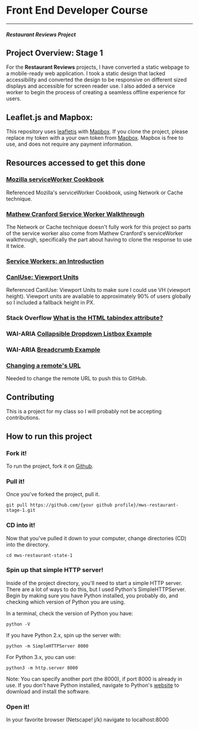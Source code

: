 # Front End Developer Course
---
#### _Restaurant Reviews Project_

## Project Overview: Stage 1

For the **Restaurant Reviews** projects, I have converted a static webpage to a mobile-ready web application. I took a static design that lacked accessibility and converted the design to be responsive on different sized displays and accessible for screen reader use. I also added a service worker to begin the process of creating a seamless offline experience for users.

## Leaflet.js and Mapbox:

This repository uses [leafletjs](https://leafletjs.com/) with [Mapbox](https://www.mapbox.com/). If you clone the project, please replace my token with a your own token from [Mapbox](https://www.mapbox.com/). Mapbox is free to use, and does not require any payment information.

## Resources accessed to get this done

### [Mozilla serviceWorker Cookbook](https://serviceworke.rs/strategy-network-or-cache_service-worker_doc.html)
Referenced Mozilla's serviceWorker Cookbook, using Network or Cache technique.

### [Mathew Cranford Service Worker Walkthrough](https://matthewcranford.com/restaurant-reviews-app-walkthrough-part-4-service-workers/)
The Network or Cache technique doesn't fully work for this project so parts of the service worker also come from Mathew Cranford's serviceWorker walkthrough, specifically the part about having to clone the response to use it twice.

### [Service Workers: an Introduction](https://developers.google.com/web/fundamentals/primers/service-workers/)

### [CanIUse: Viewport Units](https://caniuse.com/#feat=viewport-units)
Referenced CanIUse: Viewport Units to make sure I could use VH (viewport height). Viewport units are available to approximately 90% of users globally so I included a fallback height in PX.

### Stack Overflow [What is the HTML tabindex attribute?](https://stackoverflow.com/questions/4112289/what-is-the-html-tabindex-attribute)

### WAI-ARIA [Collapsible Dropdown Listbox Example](https://www.w3.org/TR/wai-aria-practices/examples/listbox/listbox-collapsible.html)

### WAI-ARIA [Breadcrumb Example](https://www.w3.org/TR/wai-aria-practices/examples/breadcrumb/index.html)

### [Changing a remote's URL](https://help.github.com/articles/changing-a-remote-s-url/)
Needed to change the remote URL to push this to GitHub.

## Contributing
This is a project for my class so I will probably not be accepting contributions.

## How to run this project
### Fork it!
To run the project, fork it on [Github](https://github.com/anthonyCarton/mws-restaurant-stage-1).

### Pull it!
Once you've forked the project, pull it.
```
git pull https://github.com/{your github profile}/mws-restaurant-stage-1.git
```

### CD into it!
Now that you've pulled it down to your computer, change directories (CD) into the directory.
```
cd mws-restaurant-state-1
```

### Spin up that simple HTTP server!
Inside of the project directory, you'll need to start a simple HTTP server. There are a lot of ways to do this, but I used Python's SimpleHTTPServer. Begin by making sure you have Python installed, you probably do, and checking which version of Python you are using.

In a terminal, check the version of Python you have:
```
python -V
```

If you have Python 2.x, spin up the server with:
```
python -m SimpleHTTPServer 8000
```

For Python 3.x, you can use:
```
python3 -m http.server 8000
```

Note: You can specify another port (the 8000), if port 8000 is already in use.
If you don't have Python installed, navigate to Python's [website](https://www.python.org/) to download and install the software.

### Open it!
In your favorite browser (Netscape! j/k) navigate to localhost:8000

